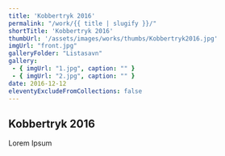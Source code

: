 ```yaml
---
title: 'Kobbertryk 2016'
permalink: "/work/{{ title | slugify }}/"
shortTitle: 'Kobbertryk 2016'
thumbUrl: '/assets/images/works/thumbs/Kobbertryk2016.jpg'
imgUrl: "front.jpg"
galleryFolder: "Listasavn"
gallery:
 - { imgUrl: "1.jpg", caption: "" }
 - { imgUrl: "2.jpg", caption: "" }
date: 2016-12-12
eleventyExcludeFromCollections: false
---
```



<div class="Grid Grid--gutters Grid--full large-Grid--fit">
  <div class="Grid-cell">
    <div class='headerGroup'>
      <h2>Kobbertryk 2016</h2>
      <p>Lorem Ipsum</p>
    </div>
  </div>
</div>